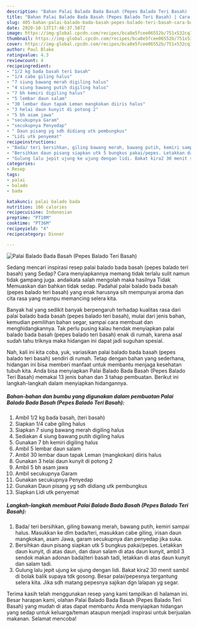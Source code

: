 ```yaml
---
description: "Bahan Palai Balado Bada Basah (Pepes Balado Teri Basah) | Cara Buat Palai Balado Bada Basah (Pepes Balado Teri Basah) Yang Bikin Ngiler"
title: "Bahan Palai Balado Bada Basah (Pepes Balado Teri Basah) | Cara Buat Palai Balado Bada Basah (Pepes Balado Teri Basah) Yang Bikin Ngiler"
slug: 405-bahan-palai-balado-bada-basah-pepes-balado-teri-basah-cara-buat-palai-balado-bada-basah-pepes-balado-teri-basah-yang-bikin-ngiler
date: 2020-10-13T17:46:37.587Z
image: https://img-global.cpcdn.com/recipes/bca8e5fcee06552b/751x532cq70/palai-balado-bada-basah-pepes-balado-teri-basah-foto-resep-utama.jpg
thumbnail: https://img-global.cpcdn.com/recipes/bca8e5fcee06552b/751x532cq70/palai-balado-bada-basah-pepes-balado-teri-basah-foto-resep-utama.jpg
cover: https://img-global.cpcdn.com/recipes/bca8e5fcee06552b/751x532cq70/palai-balado-bada-basah-pepes-balado-teri-basah-foto-resep-utama.jpg
author: Paul Blake
ratingvalue: 4.3
reviewcount: 4
recipeingredient:
- "1/2 kg bada basah teri basah"
- "1/4 cabe giling halus"
- "7 siung bawang merah digiling halus"
- "4 siung bawang putih digiling halus"
- "7 bh kemiri digiling halus"
- "5 lembar daun salam"
- "30 lembar daun tapak Leman mangkokan diiris halus"
- "3 helai daun kunyit di potong 2"
- "5 bh asam jawa"
- "secukupnya Garam"
- "secukupnya Penyedap"
- " Daun pisang yg sdh didiang utk pembungkus"
- "Lidi utk penyemat"
recipeinstructions:
- "Bada/ teri bersihkan, giling bawang merah, bawang putih, kemiri sampai halus. Masukkan ke dlm bada/teri, masukkan cabe giling, irisan daun mangkokan, asam Jawa, garam secukupnya dan penyedap jika suka."
- "Bersihkan daun pisang siapkan utk 5 bungkus pakai/pepes. Letakkan daun kunyit, di atas daun, dan daun salam di atas daun kunyit, ambil 3 sendok makan adonan bada)teri basah tadi, letakkan di atas daun kunyit dan salam tadi."
- "Gulung lalu jepit ujung ke ujung dengan lidi. Bakat kira2 30 menit sambil di bolak balik supaya tdk gosong. Besar palai/pepesnya tergantung selera kita. Jika sdh matang pepesnya sajikan dgn lalapan yg segar."
categories:
- Resep
tags:
- palai
- balado
- bada

katakunci: palai balado bada 
nutrition: 166 calories
recipecuisine: Indonesian
preptime: "PT10M"
cooktime: "PT36M"
recipeyield: "4"
recipecategory: Dinner

---
```



![Palai Balado Bada Basah (Pepes Balado Teri Basah)](https://img-global.cpcdn.com/recipes/bca8e5fcee06552b/751x532cq70/palai-balado-bada-basah-pepes-balado-teri-basah-foto-resep-utama.jpg)

Sedang mencari inspirasi resep palai balado bada basah (pepes balado teri basah) yang Sedap? Cara menyiapkannya memang tidak terlalu sulit namun tidak gampang juga. andaikata salah mengolah maka hasilnya Tidak Memuaskan dan bahkan tidak sedap. Padahal palai balado bada basah (pepes balado teri basah) yang enak harusnya sih mempunyai aroma dan cita rasa yang mampu memancing selera kita.

Banyak hal yang sedikit banyak berpengaruh terhadap kualitas rasa dari palai balado bada basah (pepes balado teri basah), mulai dari jenis bahan, kemudian pemilihan bahan segar, sampai cara membuat dan menghidangkannya. Tak perlu pusing kalau hendak menyiapkan palai balado bada basah (pepes balado teri basah) enak di rumah, karena asal sudah tahu triknya maka hidangan ini dapat jadi suguhan spesial.




Nah, kali ini kita coba, yuk, variasikan palai balado bada basah (pepes balado teri basah) sendiri di rumah. Tetap dengan bahan yang sederhana, hidangan ini bisa memberi manfaat untuk membantu menjaga kesehatan tubuh kita. Anda bisa menyiapkan Palai Balado Bada Basah (Pepes Balado Teri Basah) memakai 13 jenis bahan dan 3 tahap pembuatan. Berikut ini langkah-langkah dalam menyiapkan hidangannya.

<!--inarticleads1-->

##### Bahan-bahan dan bumbu yang digunakan dalam pembuatan Palai Balado Bada Basah (Pepes Balado Teri Basah):

1. Ambil 1/2 kg bada basah, (teri basah)
1. Siapkan 1/4 cabe giling halus
1. Siapkan 7 siung bawang merah digiling halus
1. Sediakan 4 siung bawang putih digiling halus
1. Gunakan 7 bh kemiri digiling halus
1. Ambil 5 lembar daun salam
1. Ambil 30 lembar daun tapak Leman (mangkokan) diiris halus
1. Gunakan 3 helai daun kunyit di potong 2
1. Ambil 5 bh asam jawa
1. Ambil secukupnya Garam
1. Gunakan secukupnya Penyedap
1. Gunakan  Daun pisang yg sdh didiang utk pembungkus
1. Siapkan Lidi utk penyemat




<!--inarticleads2-->

##### Langkah-langkah membuat Palai Balado Bada Basah (Pepes Balado Teri Basah):

1. Bada/ teri bersihkan, giling bawang merah, bawang putih, kemiri sampai halus. Masukkan ke dlm bada/teri, masukkan cabe giling, irisan daun mangkokan, asam Jawa, garam secukupnya dan penyedap jika suka.
1. Bersihkan daun pisang siapkan utk 5 bungkus pakai/pepes. Letakkan daun kunyit, di atas daun, dan daun salam di atas daun kunyit, ambil 3 sendok makan adonan bada)teri basah tadi, letakkan di atas daun kunyit dan salam tadi.
1. Gulung lalu jepit ujung ke ujung dengan lidi. Bakat kira2 30 menit sambil di bolak balik supaya tdk gosong. Besar palai/pepesnya tergantung selera kita. Jika sdh matang pepesnya sajikan dgn lalapan yg segar.




Terima kasih telah menggunakan resep yang kami tampilkan di halaman ini. Besar harapan kami, olahan Palai Balado Bada Basah (Pepes Balado Teri Basah) yang mudah di atas dapat membantu Anda menyiapkan hidangan yang sedap untuk keluarga/teman ataupun menjadi inspirasi untuk berjualan makanan. Selamat mencoba!
